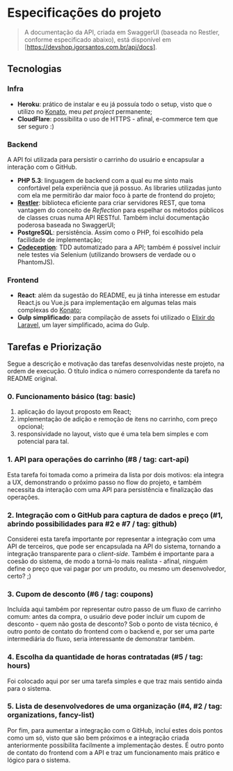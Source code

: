 Especificações do projeto
=========================

> A documentação da API, criada em SwaggerUI (baseada no Restler, conforme especificado abaixo), está disponível em [https://devshop.igorsantos.com.br/api/docs].

Tecnologias
-----------

### Infra
- **Heroku**: prático de instalar e eu já possuía todo o setup, visto que o utilizo no [Konato], meu _pet project_ permanente; 
- **CloudFlare**: possibilita o uso de HTTPS - afinal, e-commerce tem que ser seguro :)


### Backend
A API foi utilizada para persistir o carrinho do usuário e encapsular a interação com o GitHub.

- **PHP 5.3**: linguagem de backend com a qual eu me sinto mais confortável pela experiência que já possuo. As libraries utilizadas junto com ela me permitirão dar maior foco à parte de frontend do projeto;
- **[Restler]**: biblioteca eficiente para criar servidores REST, que toma vantagem do conceito de _Reflection_ para espelhar os métodos públicos de classes cruas numa API RESTful. Também inclui documentação poderosa baseada no SwaggerUI;
- **PostgreSQL**: persistência. Assim como o PHP, foi escolhido pela facilidade de implementação;
- **[Codeception]**: TDD automatizado para a API; também é possível incluir nele testes via Selenium (utilizando browsers de verdade ou o PhantomJS).

### Frontend
- **React**: além da sugestão do README, eu já tinha interesse em estudar React.js ou Vue.js para implementação em algumas telas mais complexas do [Konato];
- **Gulp simplificado**: para compilação de assets foi utilizado o [Elixir do Laravel][elixir], um layer simplificado, acima do Gulp.

Tarefas e Priorização
---------------------
Segue a descrição e motivação das tarefas desenvolvidas neste projeto, na ordem de execução. O título indica o número correspondente da tarefa no README original. 


### 0. Funcionamento básico (tag: basic)
1. aplicação do layout proposto em React;
2. implementação de adição e remoção de itens no carrinho, com preço opcional;
3. responsividade no layout, visto que é uma tela bem simples e com potencial para tal.

### 1. API para operações do carrinho (#8 / tag: cart-api)
Esta tarefa foi tomada como a primeira da lista por dois motivos: ela integra a UX, demonstrando o próximo passo no flow do projeto, e também necessita da interação com uma API para persistência e finalização das operações.

### 2. Integração com o GitHub para captura de dados e preço (#1, abrindo possibilidades para #2 e #7 / tag: github)
Considerei esta tarefa importante por representar a integração com uma API de terceiros, que pode ser encapsulada na API do sistema, tornando a integração transparente para o _client-side_. Também é importante para a coesão do sistema, de modo a torná-lo mais realista - afinal, ninguém define o preço que vai pagar por um produto, ou mesmo um desenvolvedor, certo? ;)

### 3. Cupom de desconto (#6 / tag: coupons)
Incluída aqui também por representar outro passo de um fluxo de carrinho comum: antes da compra, o usuário deve poder incluir um cupom de desconto - quem não gosta de desconto? Sob o ponto de vista técnico, é outro ponto de contato do frontend com o backend e, por ser uma parte intermediária do fluxo, seria interessante de demonstrar também.

### 4. Escolha da quantidade de horas contratadas (#5 / tag: hours)
Foi colocado aqui por ser uma tarefa simples e que traz mais sentido ainda para o sistema.

### 5. Lista de desenvolvedores de uma organização (#4, #2 / tag: organizations, fancy-list)
Por fim, para aumentar a integração com o GitHub, incluí estes dois pontos como um só, visto que são bem próximos e a integração criada anteriormente possibilita facilmente a implementação destes. É outro ponto de contato do frontend com a API e traz um funcionamento mais prático e lógico para o sistema.


[Restler]:http://www.luracast.com/products/restler
[Codeception]:http://codeception.com
[Konato]:https://konato.igorsantos.com.br
[elixir]:http://laravel.com/docs/5.1/elixir